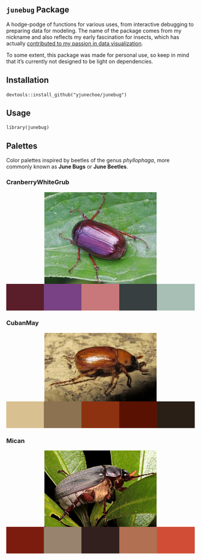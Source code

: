 `junebug` Package
-----------------

A hodge-podge of functions for various uses, from interactive debugging
to preparing data for modeling. The name of the package comes from my
nickname and also reflects my early fascination for insects, which has
actually [contributed to my passion in data
visualization](https://yjunechoe.github.io/posts/2020-10-13-designing-guiding-aesthetics/).

To some extent, this package was made for personal use, so keep in mind
that it’s currently not designed to be light on dependencies.

Installation
------------

    devtools::install_github("yjunechoe/junebug")

Usage
-----

    library(junebug)

Palettes
--------

Color palettes inspired by beetles of the genus *phyllophaga*, more
commonly known as **June Bugs** or **June Beetles**.

### CranberryWhiteGrub

<img src="img/anxia.jpg" width="300" style="display: block; margin: auto;" />

<img src="README_files/figure-markdown_strict/unnamed-chunk-4-1.png" style="display: block; margin: auto;" />

### CubanMay

<img src="img/cuban may.jpg" width="300" style="display: block; margin: auto;" />

<img src="README_files/figure-markdown_strict/unnamed-chunk-6-1.png" style="display: block; margin: auto;" />

### Mican

<img src="img/mican.jpg" width="300" style="display: block; margin: auto;" />

<img src="README_files/figure-markdown_strict/unnamed-chunk-8-1.png" style="display: block; margin: auto;" />
